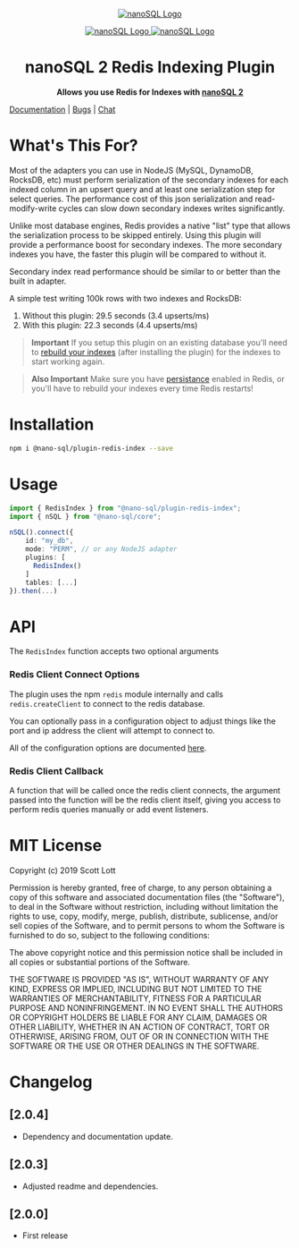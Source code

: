 <p align="center">
  <a href="https://github.com/ClickSimply/Nano-SQL/tree/2.0/packages/Core">
    <img src="https://github.com/ClickSimply/Nano-SQL/raw/2.0/graphics/logo.png" alt="nanoSQL Logo">
  </a>
</p>
<p align="center">
  <a href="https://badge.fury.io/js/%40nano-sql%2Fplugin-redis-index">
    <img src="https://badge.fury.io/js/%40nano-sql%2Fplugin-redis-index.svg" alt="nanoSQL Logo">
  </a>
  <a href="https://github.com/ClickSimply/@nano-sql/core/blob/master/LICENSE">
    <img src="https://img.shields.io/npm/l/express.svg?style=flat-square" alt="nanoSQL Logo">
  </a>
</p>

<h1 align="center">nanoSQL 2 Redis Indexing Plugin</h1>
<p align="center">
  <strong>Allows you use Redis for Indexes with <a href="https://www.npmjs.com/package/@nano-sql/core">nanoSQL 2</a></strong>
</p>

[Documentation](https://nanosql.io/plugins/redis-index.html) | [Bugs](https://github.com/ClickSimply/Nano-SQL/issues) | [Chat](https://gitter.im/nano-sql/community)

# What's This For?
Most of the adapters you can use in NodeJS (MySQL, DynamoDB, RocksDB, etc) must perform serialization of the secondary indexes for each indexed column in an upsert query and at least one serialization step for select queries.  The performance cost of this json serialization and read-modify-write cycles can slow down secondary indexes writes significantly.

Unlike most database engines, Redis provides a native "list" type that allows the serialization process to be skipped entirely.  Using this plugin will provide a performance boost for secondary indexes.  The more secondary indexes you have, the faster this plugin will be compared to without it.

Secondary index read performance should be similar to or better than the built in adapter.

A simple test writing 100k rows with two indexes and RocksDB:
1. Without this plugin: 29.5 seconds (3.4 upserts/ms)
2. With this plugin: 22.3 seconds (4.4 upserts/ms)

> **Important** If you setup this plugin on an existing database you'll need to [rebuild your indexes](https://nanosql.gitbook.io/docs/query/rebuild-index) (after installing the plugin) for the indexes to start working again.

> **Also Important** Make sure you have [persistance](https://redis.io/topics/persistence) enabled in Redis, or you'll have to rebuild your indexes every time Redis restarts!

# Installation

```sh
npm i @nano-sql/plugin-redis-index --save
```

# Usage

```ts
import { RedisIndex } from "@nano-sql/plugin-redis-index";
import { nSQL } from "@nano-sql/core";

nSQL().connect({
    id: "my_db",
    mode: "PERM", // or any NodeJS adapter
    plugins: [
      RedisIndex()
    ]
    tables: [...]
}).then(...)
```

# API

The `RedisIndex` function accepts two optional arguments

### Redis Client Connect Options
The plugin uses the npm `redis` module internally and calls `redis.createClient` to connect to the redis database.

You can optionally pass in a configuration object to adjust things like the port and ip address the client will attempt to connect to.

All of the configuration options are documented [here](https://www.npmjs.com/package/redis#rediscreateclient).

### Redis Client Callback
A function that will be called once the redis client connects, the argument passed into the function will be the redis client itself, giving you access to perform redis queries manually or add event listeners.

# MIT License

Copyright (c) 2019 Scott Lott

Permission is hereby granted, free of charge, to any person obtaining a copy
of this software and associated documentation files (the "Software"), to deal
in the Software without restriction, including without limitation the rights
to use, copy, modify, merge, publish, distribute, sublicense, and/or sell
copies of the Software, and to permit persons to whom the Software is
furnished to do so, subject to the following conditions:

The above copyright notice and this permission notice shall be included in all
copies or substantial portions of the Software.

THE SOFTWARE IS PROVIDED "AS IS", WITHOUT WARRANTY OF ANY KIND, EXPRESS OR
IMPLIED, INCLUDING BUT NOT LIMITED TO THE WARRANTIES OF MERCHANTABILITY,
FITNESS FOR A PARTICULAR PURPOSE AND NONINFRINGEMENT. IN NO EVENT SHALL THE
AUTHORS OR COPYRIGHT HOLDERS BE LIABLE FOR ANY CLAIM, DAMAGES OR OTHER
LIABILITY, WHETHER IN AN ACTION OF CONTRACT, TORT OR OTHERWISE, ARISING FROM,
OUT OF OR IN CONNECTION WITH THE SOFTWARE OR THE USE OR OTHER DEALINGS IN THE
SOFTWARE.

# Changelog

## [2.0.4]
- Dependency and documentation update.

## [2.0.3]
- Adjusted readme and dependencies.

## [2.0.0]
- First release
